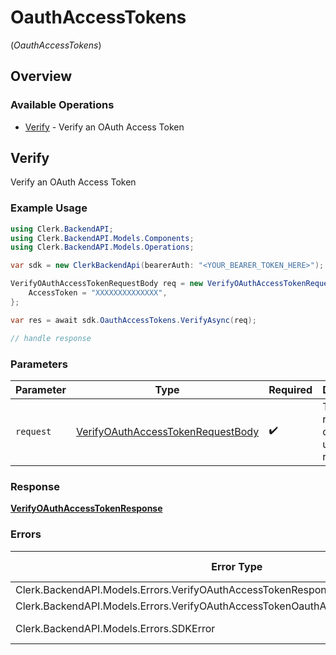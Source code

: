 # OauthAccessTokens
(*OauthAccessTokens*)

## Overview

### Available Operations

* [Verify](#verify) - Verify an OAuth Access Token

## Verify

Verify an OAuth Access Token

### Example Usage

<!-- UsageSnippet language="csharp" operationID="verifyOAuthAccessToken" method="post" path="/oauth_applications/access_tokens/verify" -->
```csharp
using Clerk.BackendAPI;
using Clerk.BackendAPI.Models.Components;
using Clerk.BackendAPI.Models.Operations;

var sdk = new ClerkBackendApi(bearerAuth: "<YOUR_BEARER_TOKEN_HERE>");

VerifyOAuthAccessTokenRequestBody req = new VerifyOAuthAccessTokenRequestBody() {
    AccessToken = "XXXXXXXXXXXXXX",
};

var res = await sdk.OauthAccessTokens.VerifyAsync(req);

// handle response
```

### Parameters

| Parameter                                                                                         | Type                                                                                              | Required                                                                                          | Description                                                                                       |
| ------------------------------------------------------------------------------------------------- | ------------------------------------------------------------------------------------------------- | ------------------------------------------------------------------------------------------------- | ------------------------------------------------------------------------------------------------- |
| `request`                                                                                         | [VerifyOAuthAccessTokenRequestBody](../../Models/Operations/VerifyOAuthAccessTokenRequestBody.md) | :heavy_check_mark:                                                                                | The request object to use for the request.                                                        |

### Response

**[VerifyOAuthAccessTokenResponse](../../Models/Operations/VerifyOAuthAccessTokenResponse.md)**

### Errors

| Error Type                                                                         | Status Code                                                                        | Content Type                                                                       |
| ---------------------------------------------------------------------------------- | ---------------------------------------------------------------------------------- | ---------------------------------------------------------------------------------- |
| Clerk.BackendAPI.Models.Errors.VerifyOAuthAccessTokenResponseBody                  | 400                                                                                | application/json                                                                   |
| Clerk.BackendAPI.Models.Errors.VerifyOAuthAccessTokenOauthAccessTokensResponseBody | 404                                                                                | application/json                                                                   |
| Clerk.BackendAPI.Models.Errors.SDKError                                            | 4XX, 5XX                                                                           | \*/\*                                                                              |